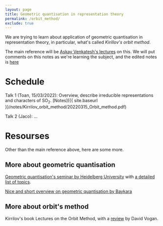 ```yaml
---
layout: page
title: Geometric quantisation in representation theory
permalink: /orbit_method/
exclude: true
---
```


We are trying to learn about application of geometric 
quantisation in representation theory, in particular, 
what's called *Kirillov's orbit method*. 

The main reference will be [Askay Venkatesh's lectures](https://www.mit.edu/~fengt/249C_2017.pdf) on this.
We will put comments on this notes as we're learning the subject, and 
the edited notes is [here](https://www.dropbox.com/s/7shsi2bys16v25b/Venkatesh_GeometricQuantization_Rep%20Theory.pdf?dl=0)

# Schedule 

Talk 1 (Toan, 15/03/2022): Overview, describe irreducible 
representations and characters of $\text{SO}_2$.
[Notes]({{ site.baseurl }}/notes/Kirrilov_orbit_method/20220315_Orbit_method.pdf)

Talk 2 (Jaco): ...

# Resourses

Other than the main reference above, here are some more. 

## More about geometric quantisation

[Geometric quantisation's seminar by Heidelberg University](https://www.mathi.uni-heidelberg.de/~jbimmermann/geometricquantization) with [a detailed list of topics](https://www.mathi.uni-heidelberg.de/~jbimmermann/geo.pdf). 

[Nice and short overview on geometric quantisation by Baykara](http://math.uchicago.edu/~may/REU2019/REUPapers/Baykara.pdf)

## More about orbit's method

Kirrilov's book Lectures on the Orbit Method, 
with a [review](https://klein.mit.edu/~dav/kirillov.pdf) by David Vogan.




